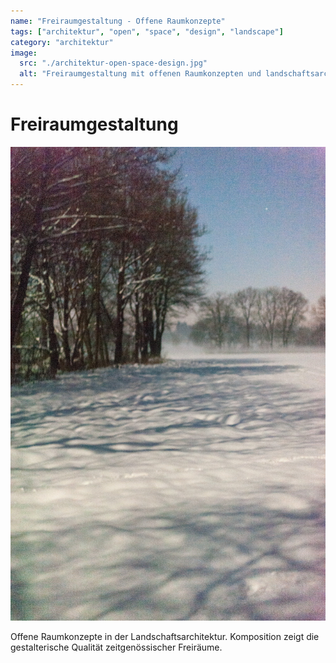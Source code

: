 ```yaml
---
name: "Freiraumgestaltung - Offene Raumkonzepte"
tags: ["architektur", "open", "space", "design", "landscape"]
category: "architektur"
image:
  src: "./architektur-open-space-design.jpg"
  alt: "Freiraumgestaltung mit offenen Raumkonzepten und landschaftsarchitektonischen Elementen"
---
```


# Freiraumgestaltung
![Freiraumgestaltung](./architektur-open-space-design.jpg)

Offene Raumkonzepte in der Landschaftsarchitektur. Komposition zeigt die gestalterische Qualität zeitgenössischer Freiräume.